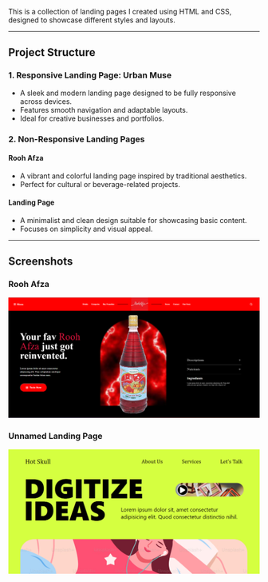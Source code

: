 This is a collection of landing pages I created using HTML and CSS, designed to showcase different styles and layouts.

---

## Project Structure

### 1. **Responsive Landing Page: Urban Muse**
- A sleek and modern landing page designed to be fully responsive across devices.
- Features smooth navigation and adaptable layouts.
- Ideal for creative businesses and portfolios.

### 2. **Non-Responsive Landing Pages**
#### **Rooh Afza**
- A vibrant and colorful landing page inspired by traditional aesthetics.
- Perfect for cultural or beverage-related projects.

#### **Landing Page**
- A minimalist and clean design suitable for showcasing basic content.
- Focuses on simplicity and visual appeal.

---

## Screenshots

### Rooh Afza
![alt text](image.png) 

### Unnamed Landing Page
![alt text](image-1.png)